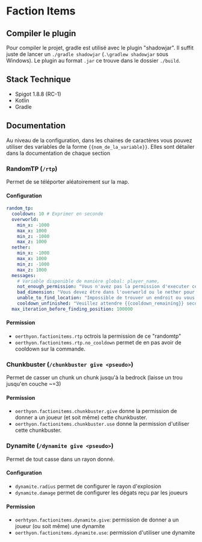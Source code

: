 # Faction Items

## Compiler le plugin
Pour compiler le projet, gradle est utilisé avec le plugin "shadowjar". Il suffit juste de lancer un ``./gradle shadowjar`` (``.\gradlew shadowjar`` sous Windows). Le plugin au format ``.jar`` ce trouve dans le dossier ``./build``.

## Stack Technique
* Spigot 1.8.8 (RC-1)
* Kotlin
* Gradle

## Documentation

Au niveau de la configuration, dans les chaines de caractères vous pouvez utiliser des variables de la forme ``{{nom_de_la_variable}}``. Elles sont détailer dans la documentation de chaque section

### RandomTP (``/rtp``)
Permet de se téléporter aléatoirement sur la map.

#### Configuration

````yaml
random_tp:
  cooldown: 10 # Exprimer en seconde
  overworld:
    min_x: -1000
    max_x: 1000
    min_z: -1000
    max_z: 1000
  nether:
    min_x: -1000
    max_x: 1000
    min_z: -1000
    max_z: 1000
  messages:
    # Variable disponible de manière global: player_name, 
    not_enough_permission: "Vous n'avez pas la permission d'executer cette commande"
    bad_dimension: "Vous devez être dans l'overworld ou le nether pour utiliser cette commande"
    unable_to_find_location: "Impossible de trouver un endroit ou vous téléporter"
    cooldown_unfinished: "Veuillez attendre {{cooldown_remaining}} secondes" # Ici, la variable cooldown_remaining peut être utiliser 
  max_iteration_before_finding_position: 100000
````

#### Permission
* ``oerthyon.factionitems.rtp`` octrois la permission de ce "randomtp"
* ``oerthyon.factionitems.rtp.no_cooldown`` permet de en pas avoir de cooldown sur la commande.

### Chunkbuster (``/chunkbuster give <pseudo>``)
Permet de casser un chunk un chunk jusqu'à la bedrock (laisse un trou jusqu'en couche ~=3)

#### Permission
* ``oerthyon.factionitems.chunkbuster.give`` donne la permission de donner a un joueur (et soit même) cette chunkbuster.
* ``oerthyon.factionitems.chunkbuster.use`` donne la permission d'utiliser cette chunkbuster.

### Dynamite (``/dynamite give <pseudo>``)
Permet de tout casse dans un rayon donné.

#### Configuration
* ``dynamite.radius`` permet de configurer le rayon d'explosion
* ``dynamite.damage`` permet de configurer les dégats reçu par les joueurs

#### Permission
* ``oerhtyon.factionitems.dynamite.give``: permission de donner a un joueur (ou soit même) une dynamite
* ``oerthyon.factionitems.dynamite.use``: permission d'utiliser une dynamite
